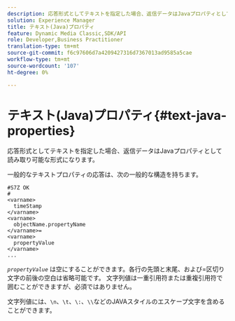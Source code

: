```yaml
---
description: 応答形式としてテキストを指定した場合、返信データはJavaプロパティとして読み取り可能な形式になります。
solution: Experience Manager
title: テキスト(Java)プロパティ
feature: Dynamic Media Classic,SDK/API
role: Developer,Business Practitioner
translation-type: tm+mt
source-git-commit: f6c97606d7a4209427316d7367013ad9585a5cae
workflow-type: tm+mt
source-wordcount: '107'
ht-degree: 0%

---
```



# テキスト(Java)プロパティ{#text-java-properties}

応答形式としてテキストを指定した場合、返信データはJavaプロパティとして読み取り可能な形式になります。

一般的なテキストプロパティの応答は、次の一般的な構造を持ちます。

```
#S7Z OK
#
<varname>
  timeStamp
</varname>
<varname>
  objectName.propertyName
</varname>=
<varname>
  propertyValue
</varname>
...
```

*`propertyValue`* は空にすることができます。各行の先頭と末尾、および=区切り文字の前後の空白は省略可能です。 文字列値は一重引用符または重複引用符で囲むことができますが、必須ではありません。

文字列値には、`\n`、`\t`、`\:`、`\\`などのJAVAスタイルのエスケープ文字を含めることができます。

